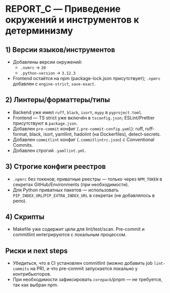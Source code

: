 # REPORT_C — Приведение окружений и инструментов к детерминизму

## 1) Версии языков/инструментов

- Добавлены версии окружений:
  - `.nvmrc` → `20`
  - `.python-version` → `3.12.3`
- Frontend остаётся на npm (package-lock.json присутствует); `.npmrc` добавлен с `engine-strict`, `save-exact`.

## 2) Линтеры/форматтеры/типы

- Backend уже имел `ruff`, `black`, `isort`, `mypy` в `pyproject.toml`.
- Frontend — TS strict уже включён в `tsconfig.json`; ESLint/Prettier присутствуют в `package.json`.
- Добавлен `pre-commit` конфиг (`.pre-commit-config.yaml`): ruff, ruff-format, black, isort, yamllint, hadolint (на Dockerfiles), detect-secrets.
- Добавлен `commitlint` конфиг (`.commitlintrc.json`) с Conventional Commits.
- Добавлен строгий `.yamllint.yml`.

## 3) Строгие конфиги реестров

- `.npmrc` без токенов; приватные реестры — только через `NPM_TOKEN` в секретах GitHub/Environments (при необходимости).
- Для Python приватных пакетов — использовать `PIP_INDEX_URL`/`PIP_EXTRA_INDEX_URL` в секретах (не добавлялось в репо).

## 4) Скрипты

- Makefile уже содержит цели для lint/test/scan. Pre-commit и commitlint интегрируются с локальным процессом.

## Риски и next steps

- Убедиться, что в CI установлен commitlint (можно добавить job `lint-commits` на PR), и что pre-commit запускается локально у контрибьюторов.
- При необходимости зафиксировать `corepack`/pnpm — не требуется, так как выбран npm.
